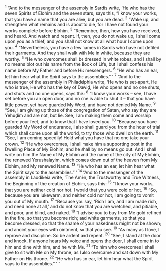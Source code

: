 <sup>1</sup> “And to the messenger of the assembly in Sardis write, ‘He who has the seven Spirits of Elohim and the seven stars, says this, “I know your works, that you have a name that you are alive, but you are dead.
<sup>2</sup> “Wake up, and strengthen what remains and is about to die, for I have not found your works complete before Elohim.
<sup>3</sup> “Remember, then, how you have received, and heard. And watch and repent. If, then, you do not wake up, I shall come upon you as a thief, and you shall not know at all what hour I come upon you.
<sup>4</sup> “Nevertheless, you have a few names in Sardis who have not defiled their garments. And they shall walk with Me in white, because they are worthy.
<sup>5</sup> “He who overcomes shall be dressed in white robes, and I shall by no means blot out his name from the Book of Life, but I shall confess his name before My Father and before His messengers.
<sup>6</sup> “He who has an ear, let him hear what the Spirit says to the assemblies.” ’
<sup>7</sup> “And to the messenger of the assembly in Philadelphia write, ‘He who is set-apart, He who is true, He who has the key of Dawiḏ, He who opens and no one shuts, and shuts and no one opens, says this:
<sup>8</sup> “I know your works – see, I have set before you an open door, and no one is able to shut it – that you have little power, yet have guarded My Word, and have not denied My Name.
<sup>9</sup> “See, I am giving up those of the congregation of Satan, who say they are Yehuḏim and are not, but lie. See, I am making them come and worship before your feet, and to know that I have loved you.
<sup>10</sup> “Because you have guarded My Word of endurance, I also shall guard you from the hour of trial which shall come upon all the world, to try those who dwell on the earth.
<sup>11</sup> “See, I am coming speedily! Hold what you have that no one take your crown.
<sup>12</sup> “He who overcomes, I shall make him a supporting post in the Dwelling Place of My Elohim, and he shall by no means go out. And I shall write on him the Name of My Elohim and the name of the city of My Elohim, the renewed Yerushalayim, which comes down out of the heaven from My Elohim, and My renewed Name.
<sup>13</sup> “He who has an ear, let him hear what the Spirit says to the assemblies.” ’
<sup>14</sup> “And to the messenger of the assembly in Laodikeia write, ‘The Amĕn, the Trustworthy and True Witness, the Beginning of the creation of Elohim, says this:
<sup>15</sup> “I know your works, that you are neither cold nor hot. I would that you were cold or hot.
<sup>16</sup> “So, because you are lukewarm, and neither cold nor hot, I am going to vomit you out of My mouth.
<sup>17</sup> “Because you say, ‘Rich I am, and I am made rich, and need none at all,’ and do not know that you are wretched, and pitiable, and poor, and blind, and naked.
<sup>18</sup> “I advise you to buy from Me gold refined in the fire, so that you become rich; and white garments, so that you become dressed, so that the shame of your nakedness might not be shown; and anoint your eyes with ointment, so that you see.
<sup>19</sup> “As many as I love, I reprove and discipline. So be ardent and repent.
<sup>20</sup> “See, I stand at the door and knock. If anyone hears My voice and opens the door, I shall come in to him and dine with him, and he with Me.
<sup>21</sup> “To him who overcomes I shall give to sit with Me on My throne, as I also overcame and sat down with My Father on His throne.
<sup>22</sup> “He who has an ear, let him hear what the Spirit says to the assemblies.” ’ ”
